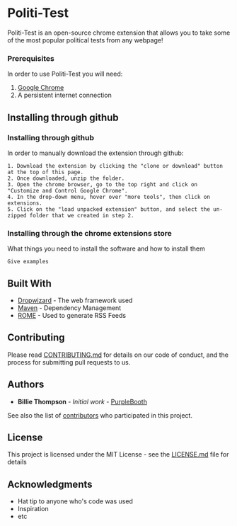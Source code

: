 # Politi-Test

Politi-Test is an open-source chrome extension that allows you to take some of the most popular political tests from any webpage!

### Prerequisites

In order to use Politi-Test you will need:

1. [Google Chrome](https://www.google.com/chrome/browser/desktop/index.html)
2. A persistent internet connection

## Installing through github


### Installing through github
In order to manually download the extension through github:
```
1. Download the extension by clicking the "clone or download" button at the top of this page.
2. Once downloaded, unzip the folder.
3. Open the chrome browser, go to the top right and click on "Customize and Control Google Chrome".
4. In the drop-down menu, hover over "more tools", then click on extensions.
5. Click on the "load unpacked extension" button, and select the un-zipped folder that we created in step 2.

```
### Installing through the chrome extensions store

What things you need to install the software and how to install them

```
Give examples
```

## Built With

* [Dropwizard](http://www.dropwizard.io/1.0.2/docs/) - The web framework used
* [Maven](https://maven.apache.org/) - Dependency Management
* [ROME](https://rometools.github.io/rome/) - Used to generate RSS Feeds

## Contributing

Please read [CONTRIBUTING.md](https://gist.github.com/PurpleBooth/b24679402957c63ec426) for details on our code of conduct, and the process for submitting pull requests to us.

## Authors

* **Billie Thompson** - *Initial work* - [PurpleBooth](https://github.com/PurpleBooth)

See also the list of [contributors](https://github.com/your/project/contributors) who participated in this project.

## License

This project is licensed under the MIT License - see the [LICENSE.md](LICENSE.md) file for details

## Acknowledgments

* Hat tip to anyone who's code was used
* Inspiration
* etc
